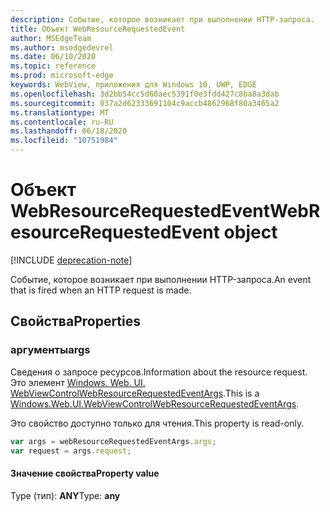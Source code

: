 ```yaml
---
description: Событие, которое возникает при выполнении HTTP-запроса.
title: Объект WebResourceRequestedEvent
author: MSEdgeTeam
ms.author: msedgedevrel
ms.date: 06/10/2020
ms.topic: reference
ms.prod: microsoft-edge
keywords: WebView, приложения для Windows 10, UWP, EDGE
ms.openlocfilehash: 3d2bb54cc5d60aec5391f0e3fdd427c8ba8a3dab
ms.sourcegitcommit: 037a2d62333691104c9accb4862968f80a3465a2
ms.translationtype: MT
ms.contentlocale: ru-RU
ms.lasthandoff: 06/18/2020
ms.locfileid: "10751984"
---
```

# <span data-ttu-id="7d5a0-104">Объект WebResourceRequestedEvent</span><span class="sxs-lookup"><span data-stu-id="7d5a0-104">WebResourceRequestedEvent object</span></span>  

[!INCLUDE [deprecation-note](../includes/deprecation-note.md)]  

<span data-ttu-id="7d5a0-105">Событие, которое возникает при выполнении HTTP-запроса.</span><span class="sxs-lookup"><span data-stu-id="7d5a0-105">An event that is fired when an HTTP request is made.</span></span>  

## <span data-ttu-id="7d5a0-106">Свойства</span><span class="sxs-lookup"><span data-stu-id="7d5a0-106">Properties</span></span>  

### <span data-ttu-id="7d5a0-107">аргументы</span><span class="sxs-lookup"><span data-stu-id="7d5a0-107">args</span></span>  

<span data-ttu-id="7d5a0-108">Сведения о запросе ресурсов.</span><span class="sxs-lookup"><span data-stu-id="7d5a0-108">Information about the resource request.</span></span>  <span data-ttu-id="7d5a0-109">Это элемент [Windows. Web. UI. WebViewControlWebResourceRequestedEventArgs](/uwp/api/windows.web.ui.webviewcontrolwebresourcerequestedeventargs).</span><span class="sxs-lookup"><span data-stu-id="7d5a0-109">This is a [Windows.Web.UI.WebViewControlWebResourceRequestedEventArgs](/uwp/api/windows.web.ui.webviewcontrolwebresourcerequestedeventargs).</span></span>  

<span data-ttu-id="7d5a0-110">Это свойство доступно только для чтения.</span><span class="sxs-lookup"><span data-stu-id="7d5a0-110">This property is read-only.</span></span>  

```javascript
var args = webResourceRequestedEventArgs.args;
var request = args.request;
```  

#### <span data-ttu-id="7d5a0-111">Значение свойства</span><span class="sxs-lookup"><span data-stu-id="7d5a0-111">Property value</span></span>  

<span data-ttu-id="7d5a0-112">Type (тип): **ANY**</span><span class="sxs-lookup"><span data-stu-id="7d5a0-112">Type: **any**</span></span>  
